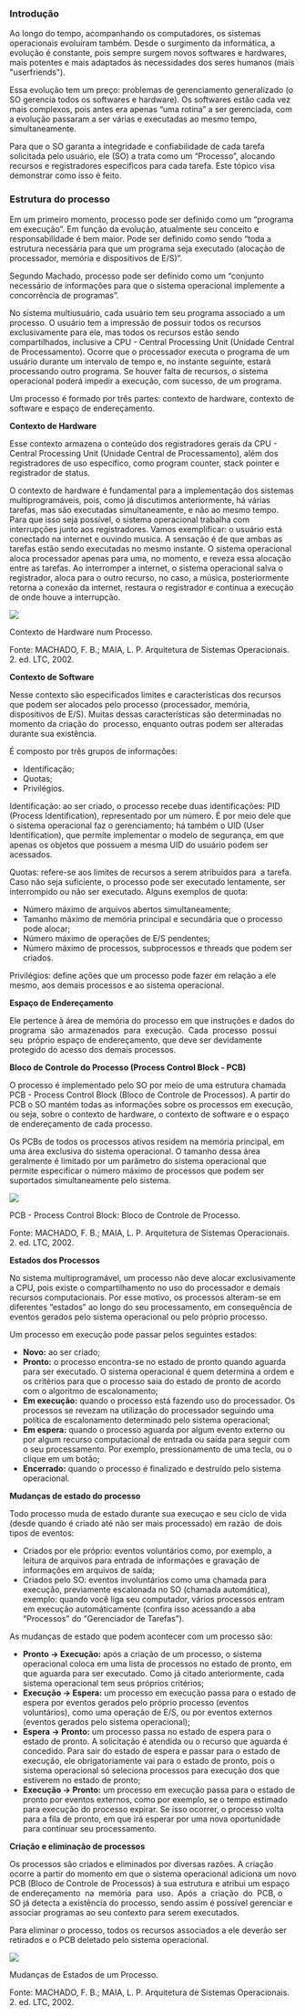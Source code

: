 ### Introdução

Ao longo do tempo, acompanhando os computadores, os sistemas operacionais evoluíram também. Desde o surgimento da informática, a evolução é constante, pois sempre surgem novos softwares e hardwares, mais potentes e mais adaptados às necessidades dos seres humanos (mais "userfriends").

Essa evolução tem um preço: problemas de gerenciamento generalizado (o SO gerencia todos os softwares e hardware). Os softwares estão cada vez mais complexos, pois antes era apenas “uma rotina” a ser gerenciada, com a evolução passaram a ser várias e executadas ao mesmo tempo, simultaneamente.

Para que o SO garanta a integridade e confiabilidade de cada tarefa solicitada pelo usuário, ele (SO) a trata como um “Processo”, alocando recursos e registradores específicos para cada tarefa. Este tópico visa demonstrar como isso é feito.

### Estrutura do processo

Em um primeiro momento, processo pode ser definido como um “programa em execução”. Em função da evolução, atualmente seu conceito e responsabilidade é bem maior. Pode ser definido como sendo “toda a estrutura necessária para que um programa seja executado (alocação de processador, memória e dispositivos de E/S)”.

Segundo Machado, processo pode ser definido como um “conjunto necessário de informações para que o sistema operacional implemente a concorrência de programas”.

No sistema multiusuário, cada usuário tem seu programa associado a um processo. O usuário tem a impressão de possuir todos os recursos exclusivamente para ele, mas todos os recursos estão sendo compartilhados, inclusive a CPU - Central Processing Unit (Unidade Central de Processamento). Ocorre que o processador executa o programa de um usuário durante um intervalo de tempo e, no instante seguinte, estará processando outro programa. Se houver falta de recursos, o sistema operacional poderá impedir a execução, com sucesso, de um programa.

Um processo é formado por três partes: contexto de hardware, contexto de software e espaço de endereçamento.

**Contexto de Hardware**

Esse contexto armazena o conteúdo dos registradores gerais da CPU - Central Processing Unit (Unidade Central de Processamento), além dos registradores de uso específico, como program counter, stack pointer e registrador de status.

O contexto de hardware é fundamental para a implementação dos sistemas multiprogramáveis, pois, como já discutimos anteriormente, há várias tarefas, mas são executadas simultaneamente, e não ao mesmo tempo. Para que isso seja possível, o sistema operacional trabalha com interrupções junto aos registradores. Vamos exemplificar: o usuário está conectado na internet e ouvindo musica. A sensação é de que ambas as tarefas estão sendo executadas no mesmo instante. O sistema operacional aloca processador apenas para uma, no momento, e reveza essa alocação entre as tarefas. Ao interromper a internet, o sistema operacional salva o registrador, aloca para o outro recurso, no caso, a música, posteriormente retorna a conexão da internet, restaura o registrador e continua a execução de onde houve a interrupção.

[![](https://img.uninove.br/static/0/0/0/0/0/0/0/2/9/6/9/296906/17302.png)](https://img.uninove.br/static/0/0/0/0/0/0/0/2/9/6/9/296906/17302.png)

Contexto de Hardware num Processo.

Fonte: MACHADO, F. B.; MAIA, L. P. Arquitetura de Sistemas Operacionais. 2. ed. LTC, 2002.

**Contexto de Software**

Nesse contexto são especificados limites e características dos recursos que podem ser alocados pelo processo (processador, memória, dispositivos de E/S). Muitas dessas características são determinadas no momento da criação do  processo, enquanto outras podem ser alteradas durante sua existência.

É composto por três grupos de informações:

- Identificação;
- Quotas;
- Privilégios.

Identificação: ao ser criado, o processo recebe duas identificações: PID (Process Identification), representado por um número. É por meio dele que o sistema operacional faz o gerenciamento; há também o UID (User Identification), que permite implementar o modelo de segurança, em que apenas os objetos que possuem a mesma UID do usuário podem ser acessados.

Quotas: refere-se aos limites de recursos a serem atribuídos para  a tarefa. Caso não seja suficiente, o processo pode ser executado lentamente, ser interrompido ou não ser executado. Alguns exemplos de quota:

- Número máximo de arquivos abertos simultaneamente;
- Tamanho máximo de memória principal e secundária que o processo pode alocar;
- Número máximo de operações de E/S pendentes;
- Número máximo de processos, subprocessos e threads que podem ser criados.

Privilégios: define ações que um processo pode fazer em relação a ele mesmo, aos demais processos e ao sistema operacional.

**Espaço de Endereçamento**

Ele pertence à área de memória do processo em que instruções e dados do programa  são  armazenados  para  execução.  Cada  processo  possui  seu  próprio espaço de endereçamento, que deve ser devidamente protegido do acesso dos demais processos.

**Bloco de Controle do Processo (Process Control Block - PCB)**

O processo é implementado pelo SO por meio de uma estrutura chamada PCB - Process Control Block (Bloco de Controle de Processos). A partir do PCB o SO mantém todas as informações sobre os processos em execução, ou seja, sobre o contexto de hardware, o contexto de software e o espaço de endereçamento de cada processo.

Os PCBs de todos os processos ativos residem na memória principal, em  uma área exclusiva do sistema operacional. O tamanho dessa área geralmente é limitado por um parâmetro do sistema operacional que permite especificar o número máximo de processos que podem ser suportados simultaneamente pelo sistema.

[![](https://img.uninove.br/static/0/0/0/0/0/0/0/2/9/6/9/296908/17303.png)](https://img.uninove.br/static/0/0/0/0/0/0/0/2/9/6/9/296908/17303.png)

PCB - Process Control Block: Bloco de Controle de Processo.

Fonte: MACHADO, F. B.; MAIA, L. P. Arquitetura de Sistemas Operacionais. 2. ed. LTC, 2002.

**Estados dos Processos**

No sistema multiprogramável, um processo não deve alocar exclusivamente a CPU, pois existe o compartilhamento no uso do processador e demais recursos computacionais. Por esse motivo, os processos alteram-se em diferentes “estados” ao longo do seu processamento, em consequência de eventos gerados pelo sistema operacional ou pelo próprio processo.

Um processo em execução pode passar pelos seguintes estados:

- **Novo:** ao ser criado;
- **Pronto:** o processo encontra-se no estado de pronto quando aguarda para ser executado. O sistema operacional é quem determina a ordem e os critérios para que o processo saia do estado de pronto de acordo com o algoritmo de escalonamento;
- **Em execução:** quando o processo está fazendo uso do processador. Os processos se revezam na utilização do processador seguindo uma política de escalonamento determinado pelo sistema operacional;
- **Em espera:** quando o processo aguarda por algum evento externo ou por algum recurso computacional de entrada ou saída para seguir com o seu processamento. Por exemplo, pressionamento de uma tecla, ou o clique em um botão;
- **Encerrado:** quando o processo é finalizado e destruído pelo sistema operacional.

**Mudanças de estado do processo**

Todo processo muda de estado durante sua execuçao e seu ciclo de vida (desde quando é criado até não ser mais processado) em razão  de dois tipos de eventos:

- Criados por ele próprio: eventos voluntários como, por exemplo, a leitura de arquivos para entrada de informações e gravação de informações em arquivos de saída;
- Criados pelo SO: eventos involuntários como uma chamada para execução, previamente escalonada no SO (chamada automática), exemplo: quando você liga seu computador, vários processos entram em execução automáticamente (confira isso acessando a aba “Processos” do “Gerenciador de Tarefas”).

As mudanças de estado que podem acontecer com um processo são:

- **Pronto → Execução:** após a criação de um processo, o sistema operacional coloca em uma lista de processos no estado de pronto, em que aguarda para ser executado. Como já citado anteriormente, cada sistema operacional tem seus próprios critérios;
- **Execução → Espera:** um processo em execução passa para o estado de espera por eventos gerados pelo próprio processo (eventos voluntários), como uma operação de E/S, ou por eventos externos (eventos gerados pelo sistema operacional);
- **Espera → Pronto:** um processo passa no estado de espera para o estado de pronto. A solicitação é atendida ou o recurso que aguarda é concedido. Para sair do estado de espera e passar para o estado de execução, ele obrigatoriamente vai para o estado de pronto, pois o sistema operacional só seleciona processos para execução dos que estiverem no estado de pronto;
- **Execução → Pronto:** um processo em execução passa para o estado de pronto por eventos externos, como por exemplo, se o tempo estimado para execução do processo expirar. Se isso ocorrer, o processo volta para a fila de pronto, em que irá esperar por uma nova oportunidade para continuar seu processamento.

**Criação e eliminação de processos**

Os processos são criados e eliminados por diversas razões. A criação ocorre a partir do momento em que o sistema operacional adiciona um novo PCB (Bloco de Controle de Processos) à sua estrutura e atribui um espaço de endereçamento  na  memória  para  uso.  Após  a  criação  do  PCB, o SO já detecta a existência do processo, sendo assim é possível gerenciar e associar programas ao seu contexto para serem executados.

Para eliminar o processo, todos os recursos associados a ele deverão ser retirados e o PCB deletado pelo sistema operacional.

[![](https://img.uninove.br/static/0/0/0/0/0/0/0/2/9/7/0/297038/17304.png)](https://img.uninove.br/static/0/0/0/0/0/0/0/2/9/7/0/297038/17304.png)

Mudanças de Estados de um Processo.

Fonte: MACHADO, F. B.; MAIA, L. P. Arquitetura de Sistemas Operacionais. 2. ed. LTC, 2002.